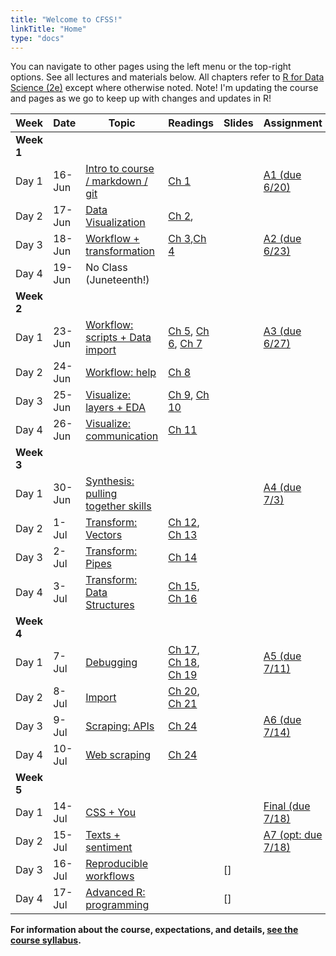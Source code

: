 ```yaml
---
title: "Welcome to CFSS!"
linkTitle: "Home"
type: "docs"
---
```


You can navigate to other pages using the left menu or the top-right options. See all lectures and materials below. All chapters refer to [R for Data Science (2e)](https://r4ds.hadley.nz/) except where otherwise noted.  Note! I'm updating the course and pages as we go to keep up with changes and updates in R!

|    Week    | Date   | Topic   | Readings      | Slides | Assignment         |
|---------------|--------|------------------------------------|---------------|--------|--------------------|
| **Week 1**    |        |                                    |               |        |                    |
| Day 1         | 16-Jun | [Intro to course / markdown / git](schedule/11-intro/)   | [Ch 1](https://r4ds.hadley.nz/data-visualize.html)          |   [<i class="fa-solid fa-person-chalkboard"></i>](slides/intro)     | [A1 (due 6/20)](/assignments/1-edit-readme/)      |
| Day 2         | 17-Jun | [Data Visualization](schedule/12-grammar-of-graphics)                 | [Ch 2](https://r4ds.hadley.nz/workflow-basics.html),   |    [<i class="fa-solid fa-person-chalkboard"></i>](slides/12-visualizations-and-the-grammar-of-graphics)      |                    |
| Day 3         | 18-Jun | [Workflow + transformation](schedule/13-data-transformation)          |  [Ch 3](https://r4ds.hadley.nz/data-transform.html),[Ch 4](https://r4ds.hadley.nz/workflow-style.html)       |     [<i class="fa-solid fa-person-chalkboard"></i>](slides/13-data-transformation)      | [A2 (due 6/23)](/assignments/2-explore-data/)    |
| Day 4         | 19-Jun | No Class (Juneteenth!)            |      |        |                    |
| **Week 2**    |        |                                    |               |        |                    |
| Day 1         | 23-Jun | [Workflow: scripts + Data import](schedule/21-exploratory-data-analysis)     |[Ch 5](https://r4ds.hadley.nz/data-tidy.html), [Ch 6](https://r4ds.hadley.nz/workflow-scripts.html), [Ch 7](https://r4ds.hadley.nz/data-import.html)       |   [<i class="fa-solid fa-person-chalkboard"></i>](slides/21-exploratory-data-analysis)        | [A3 (due 6/27)](/assignments/3-wrangle-data/)     |
| Day 2         | 24-Jun | [Workflow: help]()            | [Ch 8](https://r4ds.hadley.nz/workflow-help.html)          |    [<i class="fa-solid fa-person-chalkboard"></i>](slides/22-data-wrangling-tidy-dat)       |                    |
| Day 3         | 25-Jun | [Visualize: layers + EDA](schedule/22-tidy-data)           | [Ch 9](https://r4ds.hadley.nz/layers.html), [Ch 10](https://r4ds.hadley.nz/EDA.html)      |    [<i class="fa-solid fa-person-chalkboard"></i>](slides/23-data-wrangling-relational-data-and-factors)       |                    |
| Day 4         | 26-Jun | [Visualize: communication](schedule/23-relational-data-factors)         | [Ch 11](https://r4ds.hadley.nz/communication.html)         |    [<i class="fa-solid fa-person-chalkboard"></i>](slides/24-vectors-and-iteration)       |                    |
| **Week 3**    |        |                                    |               |        |                    |
| Day 1         | 30-Jun | [Synthesis: pulling together skills]()  |               |    [<i class="fa-solid fa-person-chalkboard"></i>](slides/31-pipes-and-functions-in-r)       |[ A4 (due 7/3)](/assignments/programming/)      |
| Day 2         | 1-Jul  | [Transform: Vectors](schedule/24-vectors-iteration)                           | [Ch 12](https://r4ds.hadley.nz/logicals.html), [Ch 13](https://r4ds.hadley.nz/numbers.html)     |     [<i class="fa-solid fa-person-chalkboard"></i>](slides/32-debugging-and-defensive-programming)      |                    |
| Day 3         | 2-Jul  | [Transform: Pipes](schedule/31-pipes-functions)                           | [Ch 14](https://r4ds.hadley.nz/strings.html)         |     [<i class="fa-solid fa-person-chalkboard"></i>](slides/33-data-structures)      |                    |
| Day 4         | 3-Jul  | [Transform: Data Structures](33-data-structures)                           | [Ch 15](https://r4ds.hadley.nz/regexps.html), [Ch 16](https://r4ds.hadley.nz/factors.html)     |    [<i class="fa-solid fa-person-chalkboard"></i>](slides/34-reproducible-workflow)       |                    |
| **Week   4**  |        |                                    |               |        |                    |
| Day 1         | 7-Jul  | [Debugging](schedule/32-debugging)                          | [Ch 17](https://r4ds.hadley.nz/datetimes.html), [Ch 18](https://r4ds.hadley.nz/missing-values.html), [Ch 19](https://r4ds.hadley.nz/joins.html) |     [<i class="fa-solid fa-person-chalkboard"></i>](slides/41-reproducible-examples-and-git)      | [A5 (due 7/11)](/assignments/debugging-rmarkdown/)      |
| Day 2         | 8-Jul  | [Import](schedule/)                             | [Ch 20](https://r4ds.hadley.nz/spreadsheets.html), [Ch 21](https://r4ds.hadley.nz/databases.html)     |   [<i class="fa-solid fa-person-chalkboard"></i>](slides/42-a-deep-dive-into-r-markdown)    |                    |
| Day 3         | 9-Jul  | [Scraping: APIs](schedule/43-application-program-interface)                               | [Ch 24](https://r4ds.hadley.nz/webscraping.html)         |    [<i class="fa-solid fa-person-chalkboard"></i>](slides/43-getting-data-from-the-web-api-access)     | [A6 (due 7/14)](/assignments/webdata/)      |
| Day 4         | 10-Jul | [Web scraping](schedule/44-web-scraping)                       | [Ch 24](https://r4ds.hadley.nz/webscraping.html)   |    [<i class="fa-solid fa-person-chalkboard"></i>](slides/44-getting-data-from-the-web-scraping)    |                    |
| **Week 5**    |        |                                    |               |        |                    |
| Day 1         | 14-Jul | [CSS + You]()               |               |   [<i class="fa-solid fa-person-chalkboard"></i>](slides/51-text-analysis-classification-and-topic-modeling)     | [Final (due 7/18)](/assignments/reproducible-research/)  |
| Day 2         | 15-Jul | [Texts + sentiment](schedule/51-text-data)                 |               |    [<i class="fa-solid fa-person-chalkboard"></i>](slides/52-text-analysis-fundamentals-and-sentiment-analysis)     | [A7 (opt: due 7/18)](/assignments/text-analysis/) |
| Day 3         | 16-Jul | [Reproducible workflows](schedule/54-reproducible-workflow)             |               |    [<i class="fa-solid fa-person-chalkboard"></i>]     |                    |
| Day 4         | 17-Jul | [Advanced R: programming](schedule/)           |               |    [<i class="fa-solid fa-person-chalkboard"></i>]     |                    |



**For information about the course, expectations, and details, [see the course syllabus](/syllabus).**


